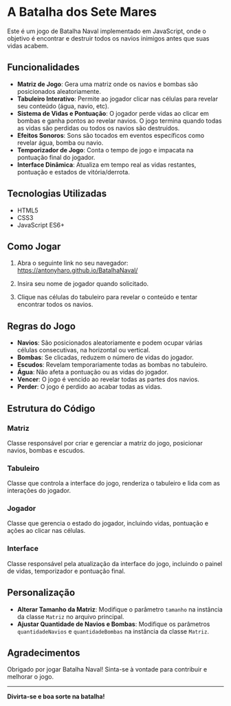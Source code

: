 # A Batalha dos Sete Mares

Este é um jogo de Batalha Naval implementado em JavaScript, onde o objetivo é encontrar e destruir todos os navios inimigos antes que suas vidas acabem.

## Funcionalidades

- **Matriz de Jogo**: Gera uma matriz onde os navios e bombas são posicionados aleatoriamente.
- **Tabuleiro Interativo**: Permite ao jogador clicar nas células para revelar seu conteúdo (água, navio, etc).
- **Sistema de Vidas e Pontuação**: O jogador perde vidas ao clicar em bombas e ganha pontos ao revelar navios. O jogo termina quando todas as vidas são perdidas ou todos os navios são destruídos.
- **Efeitos Sonoros**: Sons são tocados em eventos específicos como revelar água, bomba ou navio.
- **Temporizador de Jogo**: Conta o tempo de jogo e impacata na pontuação final do jogador.
- **Interface Dinâmica**: Atualiza em tempo real as vidas restantes, pontuação e estados de vitória/derrota.

## Tecnologias Utilizadas

- HTML5
- CSS3
- JavaScript ES6+

## Como Jogar

1. Abra o seguinte link no seu navegador: https://antonyharo.github.io/BatalhaNaval/

2. Insira seu nome de jogador quando solicitado.

3. Clique nas células do tabuleiro para revelar o conteúdo e tentar encontrar todos os navios.

## Regras do Jogo

- **Navios**: São posicionados aleatoriamente e podem ocupar várias células consecutivas, na horizontal ou vertical.
- **Bombas**: Se clicadas, reduzem o número de vidas do jogador.
- **Escudos**: Revelam temporariamente todas as bombas no tabuleiro.
- **Água**: Não afeta a pontuação ou as vidas do jogador.
- **Vencer**: O jogo é vencido ao revelar todas as partes dos navios.
- **Perder**: O jogo é perdido ao acabar todas as vidas.

## Estrutura do Código

### Matriz
Classe responsável por criar e gerenciar a matriz do jogo, posicionar navios, bombas e escudos.

### Tabuleiro
Classe que controla a interface do jogo, renderiza o tabuleiro e lida com as interações do jogador.

### Jogador
Classe que gerencia o estado do jogador, incluindo vidas, pontuação e ações ao clicar nas células.

### Interface
Classe responsável pela atualização da interface do jogo, incluindo o painel de vidas, temporizador e pontuação final.

## Personalização

- **Alterar Tamanho da Matriz**: Modifique o parâmetro `tamanho` na instância da classe `Matriz` no arquivo principal.
- **Ajustar Quantidade de Navios e Bombas**: Modifique os parâmetros `quantidadeNavios` e `quantidadeBombas` na instância da classe `Matriz`.

## Agradecimentos

Obrigado por jogar Batalha Naval! Sinta-se à vontade para contribuir e melhorar o jogo.

---

**Divirta-se e boa sorte na batalha!**
